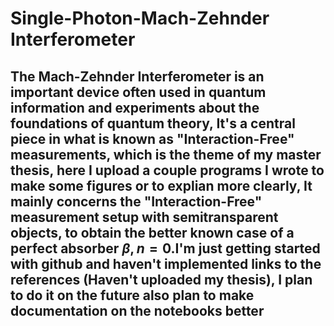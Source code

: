 # Single-Photon-Mach-Zehnder Interferometer
## The Mach-Zehnder Interferometer is an important device often used in quantum information and experiments about the foundations of quantum theory, It's a central piece in what is known as "Interaction-Free" measurements, which is the theme of my master thesis, here I upload a couple programs I wrote to make some figures or to explian more clearly, It mainly concerns the "Interaction-Free" measurement setup with semitransparent objects, to obtain the better known case of a perfect absorber $\beta,n=0$.I'm just getting started with github and haven't implemented links to the references (Haven't uploaded my thesis), I plan to do it on the future also plan to make documentation on the notebooks better
